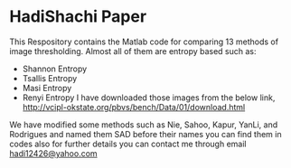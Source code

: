 # HadiShachi Paper

This Respository contains the Matlab code for comparing 13 methods of image thresholding. Almost all of them are entropy based such as:
* Shannon Entropy
* Tsallis Entropy
* Masi Entropy
* Renyi Entropy
I have downloaded those images from the below link,
http://vcipl-okstate.org/pbvs/bench/Data/01/download.html

We have modified some methods such as Nie, Sahoo, Kapur, YanLi, and Rodrigues and named them SAD before their names you can find them in codes also
for further details you can contact me through email hadi12426@yahoo.com